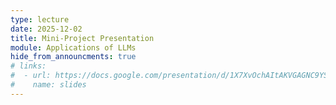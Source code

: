 ```yaml
---
type: lecture
date: 2025-12-02
title: Mini-Project Presentation
module: Applications of LLMs
hide_from_announcments: true
# links: 
#  - url: https://docs.google.com/presentation/d/1X7XvOchAItAKVGAGNC9YSn7BlwAL0_7pA9vE7uqqQVI/edit?usp=sharing
#    name: slides
---
```

<!-- **Suggested Readings:** -->
<!-- - [Readings 1](coming_soon) -->
<!-- - [Readings 2](coming_soon) -->

